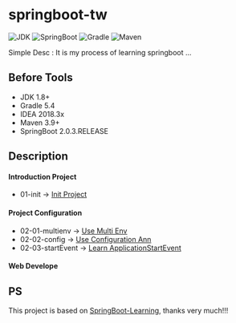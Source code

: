 # springboot-tw

![JDK](https://img.shields.io/badge/JDK-1.7%2B-green.svg)
![SpringBoot](https://img.shields.io/badge/SpringBoot-2.x%2B-yellow.svg)
![Gradle](https://img.shields.io/badge/Gradle-5.4-red.svg)
![Maven](https://img.shields.io/badge/Maven-3%2B-blue.svg)

Simple Desc : It  is my process of learning springboot ...

## Before Tools
* JDK  1.8+
* Gradle 5.4
* IDEA  2018.3x
* Maven 3.9+
* SpringBoot 2.0.3.RELEASE

## Description

#### Introduction Project

*  01-init -> [Init Project](./springboot-tw-01-init)

#### Project Configuration

* 02-01-multienv -> [Use Multi Env](./springboot-tw-02-01-multienv)
* 02-02-config -> [Use Configuration Ann](./springboot-tw-02-02-config)
* 02-03-startEvent -> [Learn ApplicationStartEvent](./springboot-tw-02-03-startEvent)

#### Web Develope





## PS
This project is based on [SpringBoot-Learning](https://github.com/dyc87112/SpringBoot-Learning), thanks very much!!!

